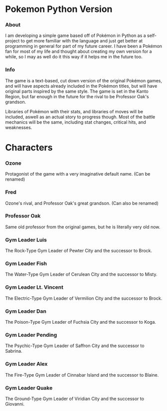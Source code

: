 # Pokemon Python Version


### About

I am developing a simple game based off of Pokémon in Python as a self-project to get more familiar with the language and just get better at programming in general for part of my future career. I have been a Pokémon fan for most of my life and thought about creating my own version for a while, so I may as well do it this way if it helps me in the future too.


### Info

The game is a text-based, cut down version of the original Pokémon games, and will have aspects already included in the Pokémon titles, but will have original parts inspired by the same style. The game is set in the Kanto Region, but far enough in the future for the rival to be Professor Oak's grandson. 

Libraries of Pokémon with their stats, and libraries of moves will be included, aswell as an actual story to progress though. Most of the battle mechanics will be the same, including stat changes, critical hits, and weaknesses. 




# Characters

### Ozone
Protagonist of the game with a very imaginative default name. (Can be renamed)

### Fred
Ozone's rival, and Professor Oak's great grandson. (Can also be renamed)

### Professor Oak
Same old professor from the original games, but he is literally very old now.

### Gym Leader Luis
The Rock-Type Gym Leader of Pewter City and the successor to Brock.

### Gym Leader Fish
The Water-Type Gym Leader of Cerulean City and the successor to Misty.

### Gym Leader Lt. Vincent
The Electric-Type Gym Leader of Vermilion City and the successor to Brock.

### Gym Leader Dan
The Poison-Type Gym Leader of Fuchsia City and the successor to Koga.

### Gym Leader Pending
The Psychic-Type Gym Leader of Saffron City and the successor to Sabrina.

### Gym Leader Alex
The Fire-Type Gym Leader of Cinnabar Island and the successor to Blaine.

### Gym Leader Quake
The Ground-Type Gym Leader of Viridian City and the successor to Giovanni.
